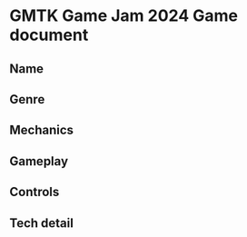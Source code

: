 # GMTK Game Jam 2024 Game document

## Name

## Genre

## Mechanics

## Gameplay

## Controls

## Tech detail

